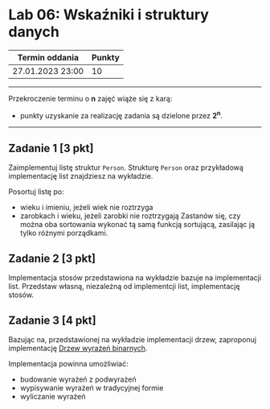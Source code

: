 # Lab 06: Wskaźniki i struktury danych

| Termin oddania | Punkty     |
|----------------|:-----------|
|    27.01.2023 23:00 |   10        |

--- 
Przekroczenie terminu o **n** zajęć wiąże się z karą:
- punkty uzyskanie za realizację zadania są dzielone przez **2<sup>n</sup>**.

--- 
## Zadanie 1 [3 pkt]
Zaimplementuj listę struktur `Person`. Strukturę `Person` oraz przykładową implementację list znajdziesz na wykładzie.

Posortuj listę po:
- wieku i imieniu, jeżeli wiek nie roztrzyga
- zarobkach i wieku, jeżeli zarobki nie roztrzygają
Zastanów się, czy można oba sortowania wykonać tą samą funkcją sortującą, 
zasilając ją tylko różnymi porządkami.

## Zadanie 2 [3 pkt]
Implementacja stosów przedstawiona na wykładzie bazuje na implementacji list.
Przedstaw własną, niezależną od implementcji list, implementację stosów.

## Zadanie 3 [4 pkt]
Bazując na, przedstawionej na wykładzie implementacji drzew, zaproponuj implementację 
[Drzew wyrażeń binarnych](https://en.wikipedia.org/wiki/Binary_expression_tree).

Implementacja powinna umożliwiać:
- budowanie wyrażeń z podwyrażeń
- wypisywanie wyrażeń w tradycyjnej formie
- wyliczanie wyrażeń
